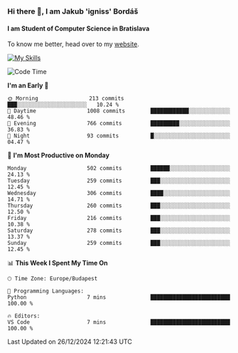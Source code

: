 ### Hi there 👋, I am Jakub 'igniss' Bordáš

#### I am Student of Computer Science in Bratislava
To know me better, head over to my [website](https://bordas.sk).

[![My Skills](https://skillicons.dev/icons?i=js,html,css,figma,svelte,java,kotlin,python,postgresql,typescript,nest,nodejs)](https://bordas.sk)


<!--START_SECTION:waka-->
![Code Time](http://img.shields.io/badge/Code%20Time-1%2C612%20hrs%2033%20mins-blue)

**I'm an Early 🐤** 

```text
🌞 Morning                213 commits         ███░░░░░░░░░░░░░░░░░░░░░░   10.24 % 
🌆 Daytime                1008 commits        ████████████░░░░░░░░░░░░░   48.46 % 
🌃 Evening                766 commits         █████████░░░░░░░░░░░░░░░░   36.83 % 
🌙 Night                  93 commits          █░░░░░░░░░░░░░░░░░░░░░░░░   04.47 % 
```
📅 **I'm Most Productive on Monday** 

```text
Monday                   502 commits         ██████░░░░░░░░░░░░░░░░░░░   24.13 % 
Tuesday                  259 commits         ███░░░░░░░░░░░░░░░░░░░░░░   12.45 % 
Wednesday                306 commits         ████░░░░░░░░░░░░░░░░░░░░░   14.71 % 
Thursday                 260 commits         ███░░░░░░░░░░░░░░░░░░░░░░   12.50 % 
Friday                   216 commits         ███░░░░░░░░░░░░░░░░░░░░░░   10.38 % 
Saturday                 278 commits         ███░░░░░░░░░░░░░░░░░░░░░░   13.37 % 
Sunday                   259 commits         ███░░░░░░░░░░░░░░░░░░░░░░   12.45 % 
```


📊 **This Week I Spent My Time On** 

```text
🕑︎ Time Zone: Europe/Budapest

💬 Programming Languages: 
Python                   7 mins              █████████████████████████   100.00 % 

🔥 Editors: 
VS Code                  7 mins              █████████████████████████   100.00 % 
```


 Last Updated on 26/12/2024 12:21:43 UTC
<!--END_SECTION:waka-->
